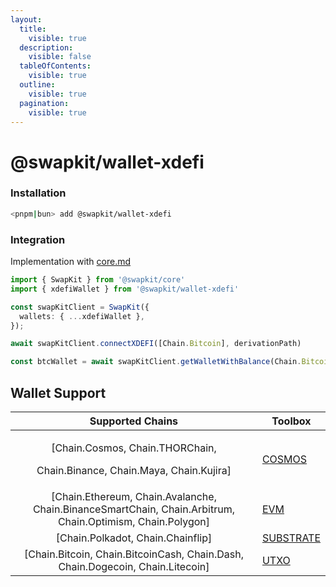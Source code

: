 ```yaml
---
layout:
  title:
    visible: true
  description:
    visible: false
  tableOfContents:
    visible: true
  outline:
    visible: true
  pagination:
    visible: true
---
```


# @swapkit/wallet-xdefi

### **Installation**

```bash
<pnpm|bun> add @swapkit/wallet-xdefi
```

### Integration

Implementation with [core.md](../packages/core.md "mention")

```typescript
import { SwapKit } from '@swapkit/core'
import { xdefiWallet } from '@swapkit/wallet-xdefi'

const swapKitClient = SwapKit({
  wallets: { ...xdefiWallet },
});

await swapKitClient.connectXDEFI([Chain.Bitcoin], derivationPath)

const btcWallet = await swapKitClient.getWalletWithBalance(Chain.Bitcoin)
```

## Wallet Support

<table data-full-width="false"><thead><tr><th width="614" align="center">Supported Chains</th><th>Toolbox</th></tr></thead><tbody><tr><td align="center"><p>[Chain.Cosmos, Chain.THORChain, </p><p>Chain.Binance, Chain.Maya, Chain.Kujira]</p></td><td><a href="../toolboxes/swapkit-toolbox-cosmos.md">COSMOS</a></td></tr><tr><td align="center">[Chain.Ethereum, Chain.Avalanche, Chain.BinanceSmartChain, Chain.Arbitrum, Chain.Optimism, Chain.Polygon]</td><td><a href="../toolboxes/swapkit-toolbox-evm.md">EVM</a></td></tr><tr><td align="center">[Chain.Polkadot, Chain.Chainflip]</td><td><a href="../toolboxes/swapkit-toolbox-substrate.md">SUBSTRATE</a></td></tr><tr><td align="center">[Chain.Bitcoin, Chain.BitcoinCash, Chain.Dash, Chain.Dogecoin, Chain.Litecoin]</td><td><a href="../toolboxes/swapkit-toolbox-utxo.md">UTXO</a></td></tr></tbody></table>

